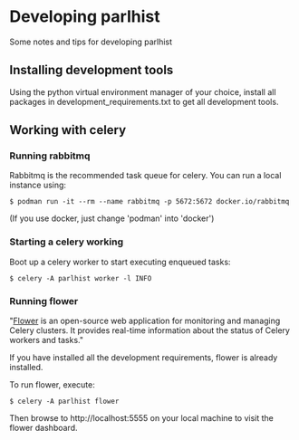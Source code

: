 # Developing parlhist

Some notes and tips for developing parlhist

## Installing development tools

Using the python virtual environment manager of your choice, install all packages in development_requirements.txt to get all development tools.

## Working with celery

### Running rabbitmq

Rabbitmq is the recommended task queue for celery. You can run a local instance using:

```
$ podman run -it --rm --name rabbitmq -p 5672:5672 docker.io/rabbitmq
```

(If you use docker, just change 'podman' into 'docker')

### Starting a celery working
Boot up a celery worker to start executing enqueued tasks:

```
$ celery -A parlhist worker -l INFO
```

### Running flower

"[Flower](https://flower.readthedocs.io/en/latest/index.html) is an open-source web application for monitoring and managing Celery clusters. It provides real-time information about the status of Celery workers and tasks."

If you have installed all the development requirements, flower is already installed.

To run flower, execute:

```
$ celery -A parlhist flower
```

Then browse to http://localhost:5555 on your local machine to visit the flower dashboard.